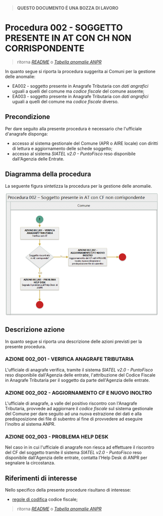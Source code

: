 >**QUESTO DOCUMENTO É UNA BOZZA DI LAVORO**

# Procedura 002 - SOGGETTO PRESENTE IN AT CON CH NON CORRISPONDENTE

> ritorna [*README*](../README.md) o [*Tabella anomalie ANPR*](../TAB01_ANOMALIE_ANPR.md)

In quanto segue si riporta la procedura suggerita ai Comuni per la gestione delle anomalie: 

- EA002 - soggetto presente in Anagrafe Tributaria con *dati angrafici* uguali a quelli del comune ma *codice fiscale* del comune assente; 
- EA003 - soggetto presente in Anagrafe Tributaria con *dati angrafici* uguali a quelli del comune ma *codice fiscale* diverso.

## Precondizione
Per dare seguito alla presente procedura è necessario che l'ufficiale d'anagrafe disponga:

- accesso al sistema gestionale del Comune (APR o AIRE locale) con diritti di lettura e aggiornamento delle schede soggetto;
- accesso al sistema *SIATEL v2.0 - PuntoFisco* reso disponibile dall'Agenzia delle Entrate. 

## Diagramma della procedura
La seguente figura sintetizza la procedura per la gestione delle anomalie.

![Swimlane diagram procedura 002](image/IMAGE_002.png)

## Descrizione azione
In quanto segue si riporta una descrizione delle azioni previsti per la presente procedura.

### AZIONE 002_001 - VERIFICA ANAGRAFE TRIBUTARIA
L'ufficiale di anagrafe verifica, tramite il sistema *SIATEL v2.0 - PuntoFisco* reso disponibile dall'Agenzia delle entrate, l'attribuzione del Codice Fiscale in Anagrafe Tributaria per il soggetto da parte dell'Agenzia delle entrate.

### AZIONE 002_002 - AGGIORNAMENTO CF E NUOVO INOLTRO
L'ufficiale di anagrafe, a valle del positivo riscontro con l'Anagrafe Tributaria, provvede ad aggiornare il *codice fiscale* sul sistema gestionale del Comune per dare seguito ad una nuova estrazione dei dati e alla predisposizione dei file di subentro al fine di provvedere ad eseguire l'inoltro al sistema ANPR.

### AZIONE 002_003 - PROBLEMA HELP DESK
Nel caso in in cui l'ufficiale di anagrafe non riesca ad effettuare il riscontro del CF del soggetto tramite il sistema *SIATEL v2.0 - PuntoFisco* reso disponibile dall'Agenzia delle entrate, contatta l'Help Desk di ANPR per segnalare la circostanza.

## Riferimenti di interesse
Nello specifico della presente procedure risultano di interesse:

- [regole di codifica](http://www.agenziaentrate.gov.it/wps/content/Nsilib/Nsi/Home/CosaDeviFare/Richiedere/Codice+fiscale+e+tessera+sanitaria/Richiesta+TS_CF/SchedaI/Informazioni+codificazione+pf/) codice fiscale;


> ritorna [*README*](../README.md) o [*Tabella anomalie ANPR*](../TAB01_ANOMALIE_ANPR.md)
